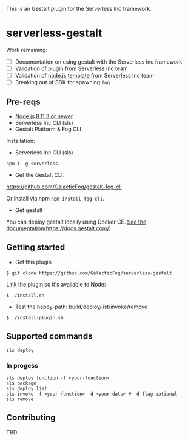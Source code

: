 This is an Gestalt plugin for the Serverless Inc framework.

# serverless-gestalt
Work remaining:

* [ ] Documentation on using gestalt with the Serverless Inc framework
* [ ] Validation of plugin from Serverless Inc team
* [ ] Validation of [node.js template](https://github.com/gestalt/serverless-gestalt-nodejs) from Serverless Inc team
* [ ] Breaking out of SDK for spawning `fog`

## Pre-reqs

* [Node.js 8.11.3 or newer](https://nodejs.org/en/download/)
* Serverless Inc CLI (sls)
* Gestalt Platform & Fog CLI

Installation:

* Serverless Inc CLI (sls)

```
npm i -g serverless
```

* Get the Gestalt CLI:

https://github.com/GalacticFog/gestalt-fog-cli

Or install via npm `npm install fog-cli`.

* Get gestalt

You can deploy gestalt locally using Docker CE. [See the documentation](http://docs.galacticfog.com/install/kubernetes/readme_docker_ce_for_desktop/)(https://docs.gestalt.com/)

## Getting started

* Get this plugin

```
$ git clone https://github.com/GalacticFog/serverless-gestalt
```

Link the plugin so it's available to Node:

```
$ ./install.sh
```

* Test the happy-path: build/deploy/list/invoke/remove

```
$ ./install-plugin.sh
```

## Supported commands

```
sls deploy
```
### In progess

```
sls deploy function -f <your-function>
sls package
sls deploy list
sls invoke -f <your-function> -d <your-data> # -d flag optional
sls remove
```

## Contributing
TBD